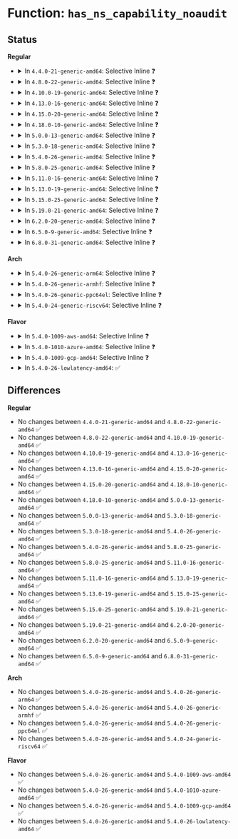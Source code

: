 # Function: <code>has_ns_capability_noaudit</code>

## Status
<b>Regular</b>
<ul>
<li>
<details>
<summary>In <code>4.4.0-21-generic-amd64</code>: Selective Inline ❓</summary>

```c
bool has_ns_capability_noaudit(struct task_struct * t, struct user_namespace * ns, int cap)
```

```json
{
  "name": "has_ns_capability_noaudit",
  "collision_type": "Unique Global",
  "inline_type": "Selective",
  "funcs": [
    {
      "addr": 18446744071579412384,
      "name": "has_ns_capability_noaudit",
      "external": true,
      "loc": "kernel/capability.c:335",
      "file": "kernel/capability.c",
      "inline": "not declared, inlined",
      "caller_inline": [
        "kernel/capability.c:has_capability_noaudit"
      ],
      "caller_func": [
        "kernel/ptrace.c:ptrace_has_cap"
      ]
    }
  ],
  "symbols": [
    {
      "addr": 18446744071579412384,
      "name": "has_ns_capability_noaudit",
      "section": ".text",
      "bind": "STB_GLOBAL",
      "size": 28
    }
  ]
}
```
</details>
</li>
<li>
<details>
<summary>In <code>4.8.0-22-generic-amd64</code>: Selective Inline ❓</summary>

```c
bool has_ns_capability_noaudit(struct task_struct * t, struct user_namespace * ns, int cap)
```

```json
{
  "name": "has_ns_capability_noaudit",
  "collision_type": "Unique Global",
  "inline_type": "Selective",
  "funcs": [
    {
      "addr": 18446744071579424694,
      "name": "has_ns_capability_noaudit",
      "external": true,
      "loc": "kernel/capability.c:335",
      "file": "kernel/capability.c",
      "inline": "not declared, inlined",
      "caller_inline": [
        "kernel/capability.c:has_capability_noaudit"
      ],
      "caller_func": [
        "kernel/ptrace.c:ptrace_has_cap"
      ]
    }
  ],
  "symbols": [
    {
      "addr": 18446744071579424656,
      "name": "has_ns_capability_noaudit",
      "section": ".text",
      "bind": "STB_GLOBAL",
      "size": 28
    }
  ]
}
```
</details>
</li>
<li>
<details>
<summary>In <code>4.10.0-19-generic-amd64</code>: Selective Inline ❓</summary>

```c
bool has_ns_capability_noaudit(struct task_struct * t, struct user_namespace * ns, int cap)
```

```json
{
  "name": "has_ns_capability_noaudit",
  "collision_type": "Unique Global",
  "inline_type": "Selective",
  "funcs": [
    {
      "addr": 18446744071579444934,
      "name": "has_ns_capability_noaudit",
      "external": true,
      "loc": "kernel/capability.c:336",
      "file": "kernel/capability.c",
      "inline": "not declared, inlined",
      "caller_inline": [
        "kernel/capability.c:has_capability_noaudit"
      ],
      "caller_func": []
    }
  ],
  "symbols": [
    {
      "addr": 18446744071579444896,
      "name": "has_ns_capability_noaudit",
      "section": ".text",
      "bind": "STB_GLOBAL",
      "size": 28
    }
  ]
}
```
</details>
</li>
<li>
<details>
<summary>In <code>4.13.0-16-generic-amd64</code>: Selective Inline ❓</summary>

```c
bool has_ns_capability_noaudit(struct task_struct * t, struct user_namespace * ns, int cap)
```

```json
{
  "name": "has_ns_capability_noaudit",
  "collision_type": "Unique Global",
  "inline_type": "Selective",
  "funcs": [
    {
      "addr": 18446744071579432966,
      "name": "has_ns_capability_noaudit",
      "external": true,
      "loc": "kernel/capability.c:336",
      "file": "kernel/capability.c",
      "inline": "not declared, inlined",
      "caller_inline": [
        "kernel/capability.c:has_capability_noaudit"
      ],
      "caller_func": []
    }
  ],
  "symbols": [
    {
      "addr": 18446744071579432928,
      "name": "has_ns_capability_noaudit",
      "section": ".text",
      "bind": "STB_GLOBAL",
      "size": 28
    }
  ]
}
```
</details>
</li>
<li>
<details>
<summary>In <code>4.15.0-20-generic-amd64</code>: Selective Inline ❓</summary>

```c
bool has_ns_capability_noaudit(struct task_struct * t, struct user_namespace * ns, int cap)
```

```json
{
  "name": "has_ns_capability_noaudit",
  "collision_type": "Unique Global",
  "inline_type": "Selective",
  "funcs": [
    {
      "addr": 18446744071579461318,
      "name": "has_ns_capability_noaudit",
      "external": true,
      "loc": "kernel/capability.c:337",
      "file": "kernel/capability.c",
      "inline": "not declared, inlined",
      "caller_inline": [
        "kernel/capability.c:has_capability_noaudit"
      ],
      "caller_func": []
    }
  ],
  "symbols": [
    {
      "addr": 18446744071579461280,
      "name": "has_ns_capability_noaudit",
      "section": ".text",
      "bind": "STB_GLOBAL",
      "size": 28
    }
  ]
}
```
</details>
</li>
<li>
<details>
<summary>In <code>4.18.0-10-generic-amd64</code>: Selective Inline ❓</summary>

```c
bool has_ns_capability_noaudit(struct task_struct * t, struct user_namespace * ns, int cap)
```

```json
{
  "name": "has_ns_capability_noaudit",
  "collision_type": "Unique Global",
  "inline_type": "Selective",
  "funcs": [
    {
      "addr": 18446744071579474901,
      "name": "has_ns_capability_noaudit",
      "external": true,
      "loc": "kernel/capability.c:337",
      "file": "kernel/capability.c",
      "inline": "not declared, inlined",
      "caller_inline": [
        "kernel/capability.c:has_capability_noaudit"
      ],
      "caller_func": []
    }
  ],
  "symbols": [
    {
      "addr": 18446744071579474864,
      "name": "has_ns_capability_noaudit",
      "section": ".text",
      "bind": "STB_GLOBAL",
      "size": 28
    }
  ]
}
```
</details>
</li>
<li>
<details>
<summary>In <code>5.0.0-13-generic-amd64</code>: Selective Inline ❓</summary>

```c
bool has_ns_capability_noaudit(struct task_struct * t, struct user_namespace * ns, int cap)
```

```json
{
  "name": "has_ns_capability_noaudit",
  "collision_type": "Unique Global",
  "inline_type": "Selective",
  "funcs": [
    {
      "addr": 18446744071579508581,
      "name": "has_ns_capability_noaudit",
      "external": true,
      "loc": "kernel/capability.c:337",
      "file": "kernel/capability.c",
      "inline": "not declared, inlined",
      "caller_inline": [
        "kernel/capability.c:has_capability_noaudit"
      ],
      "caller_func": []
    }
  ],
  "symbols": [
    {
      "addr": 18446744071579508528,
      "name": "has_ns_capability_noaudit",
      "section": ".text",
      "bind": "STB_GLOBAL",
      "size": 33
    }
  ]
}
```
</details>
</li>
<li>
<details>
<summary>In <code>5.3.0-18-generic-amd64</code>: Selective Inline ❓</summary>

```c
bool has_ns_capability_noaudit(struct task_struct * t, struct user_namespace * ns, int cap)
```

```json
{
  "name": "has_ns_capability_noaudit",
  "collision_type": "Unique Global",
  "inline_type": "Selective",
  "funcs": [
    {
      "addr": 18446744071579527573,
      "name": "has_ns_capability_noaudit",
      "external": true,
      "loc": "kernel/capability.c:335",
      "file": "kernel/capability.c",
      "inline": "not declared, inlined",
      "caller_inline": [
        "kernel/capability.c:has_capability_noaudit"
      ],
      "caller_func": []
    }
  ],
  "symbols": [
    {
      "addr": 18446744071579527520,
      "name": "has_ns_capability_noaudit",
      "section": ".text",
      "bind": "STB_GLOBAL",
      "size": 33
    }
  ]
}
```
</details>
</li>
<li>
<details>
<summary>In <code>5.4.0-26-generic-amd64</code>: Selective Inline ❓</summary>

```c
bool has_ns_capability_noaudit(struct task_struct * t, struct user_namespace * ns, int cap)
```

```json
{
  "name": "has_ns_capability_noaudit",
  "collision_type": "Unique Global",
  "inline_type": "Selective",
  "funcs": [
    {
      "addr": 18446744071579553653,
      "name": "has_ns_capability_noaudit",
      "external": true,
      "loc": "kernel/capability.c:335",
      "file": "kernel/capability.c",
      "inline": "not declared, inlined",
      "caller_inline": [
        "kernel/capability.c:has_capability_noaudit"
      ],
      "caller_func": []
    }
  ],
  "symbols": [
    {
      "addr": 18446744071579553600,
      "name": "has_ns_capability_noaudit",
      "section": ".text",
      "bind": "STB_GLOBAL",
      "size": 33
    }
  ]
}
```
</details>
</li>
<li>
<details>
<summary>In <code>5.8.0-25-generic-amd64</code>: Selective Inline ❓</summary>

```c
bool has_ns_capability_noaudit(struct task_struct * t, struct user_namespace * ns, int cap)
```

```json
{
  "name": "has_ns_capability_noaudit",
  "collision_type": "Unique Global",
  "inline_type": "Selective",
  "funcs": [
    {
      "addr": 18446744071579585141,
      "name": "has_ns_capability_noaudit",
      "external": true,
      "loc": "kernel/capability.c:335",
      "file": "kernel/capability.c",
      "inline": "not declared, inlined",
      "caller_inline": [
        "kernel/capability.c:has_capability_noaudit"
      ],
      "caller_func": []
    }
  ],
  "symbols": [
    {
      "addr": 18446744071579585088,
      "name": "has_ns_capability_noaudit",
      "section": ".text",
      "bind": "STB_GLOBAL",
      "size": 33
    }
  ]
}
```
</details>
</li>
<li>
<details>
<summary>In <code>5.11.0-16-generic-amd64</code>: Selective Inline ❓</summary>

```c
bool has_ns_capability_noaudit(struct task_struct * t, struct user_namespace * ns, int cap)
```

```json
{
  "name": "has_ns_capability_noaudit",
  "collision_type": "Unique Global",
  "inline_type": "Selective",
  "funcs": [
    {
      "addr": 18446744071579565192,
      "name": "has_ns_capability_noaudit",
      "external": true,
      "loc": "kernel/capability.c:335",
      "file": "kernel/capability.c",
      "inline": "not declared, inlined",
      "caller_inline": [
        "kernel/capability.c:has_capability_noaudit"
      ],
      "caller_func": []
    }
  ],
  "symbols": [
    {
      "addr": 18446744071579565136,
      "name": "has_ns_capability_noaudit",
      "section": ".text",
      "bind": "STB_GLOBAL",
      "size": 45
    }
  ]
}
```
</details>
</li>
<li>
<details>
<summary>In <code>5.13.0-19-generic-amd64</code>: Selective Inline ❓</summary>

```c
bool has_ns_capability_noaudit(struct task_struct * t, struct user_namespace * ns, int cap)
```

```json
{
  "name": "has_ns_capability_noaudit",
  "collision_type": "Unique Global",
  "inline_type": "Selective",
  "funcs": [
    {
      "addr": 18446744071579570568,
      "name": "has_ns_capability_noaudit",
      "external": true,
      "loc": "kernel/capability.c:335",
      "file": "kernel/capability.c",
      "inline": "not declared, inlined",
      "caller_inline": [
        "kernel/capability.c:has_capability_noaudit"
      ],
      "caller_func": []
    }
  ],
  "symbols": [
    {
      "addr": 18446744071579570512,
      "name": "has_ns_capability_noaudit",
      "section": ".text",
      "bind": "STB_GLOBAL",
      "size": 45
    }
  ]
}
```
</details>
</li>
<li>
<details>
<summary>In <code>5.15.0-25-generic-amd64</code>: Selective Inline ❓</summary>

```c
bool has_ns_capability_noaudit(struct task_struct * t, struct user_namespace * ns, int cap)
```

```json
{
  "name": "has_ns_capability_noaudit",
  "collision_type": "Unique Global",
  "inline_type": "Selective",
  "funcs": [
    {
      "addr": 18446744071579644488,
      "name": "has_ns_capability_noaudit",
      "external": true,
      "loc": "kernel/capability.c:335",
      "file": "kernel/capability.c",
      "inline": "not declared, inlined",
      "caller_inline": [
        "kernel/capability.c:has_capability_noaudit"
      ],
      "caller_func": []
    }
  ],
  "symbols": [
    {
      "addr": 18446744071579644432,
      "name": "has_ns_capability_noaudit",
      "section": ".text",
      "bind": "STB_GLOBAL",
      "size": 45
    }
  ]
}
```
</details>
</li>
<li>
<details>
<summary>In <code>5.19.0-21-generic-amd64</code>: Selective Inline ❓</summary>

```c
bool has_ns_capability_noaudit(struct task_struct * t, struct user_namespace * ns, int cap)
```

```json
{
  "name": "has_ns_capability_noaudit",
  "collision_type": "Unique Global",
  "inline_type": "Selective",
  "funcs": [
    {
      "addr": 18446744071579739345,
      "name": "has_ns_capability_noaudit",
      "external": true,
      "loc": "kernel/capability.c:335",
      "file": "kernel/capability.c",
      "inline": "not declared, inlined",
      "caller_inline": [
        "kernel/capability.c:has_capability_noaudit"
      ],
      "caller_func": []
    }
  ],
  "symbols": [
    {
      "addr": 18446744071579739872,
      "name": "has_ns_capability_noaudit",
      "section": ".text",
      "bind": "STB_GLOBAL",
      "size": 82
    }
  ]
}
```
</details>
</li>
<li>
<details>
<summary>In <code>6.2.0-20-generic-amd64</code>: Selective Inline ❓</summary>

```c
bool has_ns_capability_noaudit(struct task_struct * t, struct user_namespace * ns, int cap)
```

```json
{
  "name": "has_ns_capability_noaudit",
  "collision_type": "Unique Global",
  "inline_type": "Selective",
  "funcs": [
    {
      "addr": 18446744071579870353,
      "name": "has_ns_capability_noaudit",
      "external": true,
      "loc": "kernel/capability.c:335",
      "file": "kernel/capability.c",
      "inline": "not declared, inlined",
      "caller_inline": [
        "kernel/capability.c:has_capability_noaudit"
      ],
      "caller_func": []
    }
  ],
  "symbols": [
    {
      "addr": 18446744071579871120,
      "name": "has_ns_capability_noaudit",
      "section": ".text",
      "bind": "STB_GLOBAL",
      "size": 82
    }
  ]
}
```
</details>
</li>
<li>
<details>
<summary>In <code>6.5.0-9-generic-amd64</code>: Selective Inline ❓</summary>

```c
bool has_ns_capability_noaudit(struct task_struct * t, struct user_namespace * ns, int cap)
```

```json
{
  "name": "has_ns_capability_noaudit",
  "collision_type": "Unique Global",
  "inline_type": "Selective",
  "funcs": [
    {
      "addr": 18446744071579919665,
      "name": "has_ns_capability_noaudit",
      "external": true,
      "loc": "kernel/capability.c:321",
      "file": "kernel/capability.c",
      "inline": "not declared, inlined",
      "caller_inline": [
        "kernel/capability.c:has_capability_noaudit"
      ],
      "caller_func": []
    }
  ],
  "symbols": [
    {
      "addr": 18446744071579920432,
      "name": "has_ns_capability_noaudit",
      "section": ".text",
      "bind": "STB_GLOBAL",
      "size": 82
    }
  ]
}
```
</details>
</li>
<li>
<details>
<summary>In <code>6.8.0-31-generic-amd64</code>: Selective Inline ❓</summary>

```c
bool has_ns_capability_noaudit(struct task_struct * t, struct user_namespace * ns, int cap)
```

```json
{
  "name": "has_ns_capability_noaudit",
  "collision_type": "Unique Global",
  "inline_type": "Selective",
  "funcs": [
    {
      "addr": 18446744071579958913,
      "name": "has_ns_capability_noaudit",
      "external": true,
      "loc": "kernel/capability.c:321",
      "file": "kernel/capability.c",
      "inline": "not declared, inlined",
      "caller_inline": [
        "kernel/capability.c:has_capability_noaudit"
      ],
      "caller_func": []
    }
  ],
  "symbols": [
    {
      "addr": 18446744071579959680,
      "name": "has_ns_capability_noaudit",
      "section": ".text",
      "bind": "STB_GLOBAL",
      "size": 82
    }
  ]
}
```
</details>
</li>
</ul>
<b>Arch</b>
<ul>
<li>
<details>
<summary>In <code>5.4.0-26-generic-arm64</code>: Selective Inline ❓</summary>

```c
bool has_ns_capability_noaudit(struct task_struct * t, struct user_namespace * ns, int cap)
```

```json
{
  "name": "has_ns_capability_noaudit",
  "collision_type": "Unique Global",
  "inline_type": "Selective",
  "funcs": [
    {
      "addr": 18446603336490706836,
      "name": "has_ns_capability_noaudit",
      "external": true,
      "loc": "kernel/capability.c:335",
      "file": "kernel/capability.c",
      "inline": "not declared, inlined",
      "caller_inline": [
        "kernel/capability.c:has_capability_noaudit"
      ],
      "caller_func": []
    }
  ],
  "symbols": [
    {
      "addr": 18446603336490706728,
      "name": "has_ns_capability_noaudit",
      "section": ".text",
      "bind": "STB_GLOBAL",
      "size": 80
    }
  ]
}
```
</details>
</li>
<li>
<details>
<summary>In <code>5.4.0-26-generic-armhf</code>: Selective Inline ❓</summary>

```c
bool has_ns_capability_noaudit(struct task_struct * t, struct user_namespace * ns, int cap)
```

```json
{
  "name": "has_ns_capability_noaudit",
  "collision_type": "Unique Global",
  "inline_type": "Selective",
  "funcs": [
    {
      "addr": 3224769708,
      "name": "has_ns_capability_noaudit",
      "external": true,
      "loc": "kernel/capability.c:335",
      "file": "kernel/capability.c",
      "inline": "not declared, inlined",
      "caller_inline": [
        "kernel/capability.c:has_capability_noaudit"
      ],
      "caller_func": []
    }
  ],
  "symbols": [
    {
      "addr": 3224769644,
      "name": "has_ns_capability_noaudit",
      "section": ".text",
      "bind": "STB_GLOBAL",
      "size": 44
    }
  ]
}
```
</details>
</li>
<li>
<details>
<summary>In <code>5.4.0-26-generic-ppc64el</code>: Selective Inline ❓</summary>

```c
bool has_ns_capability_noaudit(struct task_struct * t, struct user_namespace * ns, int cap)
```

```json
{
  "name": "has_ns_capability_noaudit",
  "collision_type": "Unique Global",
  "inline_type": "Selective",
  "funcs": [
    {
      "addr": 13835058055283530540,
      "name": "has_ns_capability_noaudit",
      "external": true,
      "loc": "kernel/capability.c:335",
      "file": "kernel/capability.c",
      "inline": "not declared, inlined",
      "caller_inline": [
        "kernel/capability.c:has_capability_noaudit"
      ],
      "caller_func": []
    }
  ],
  "symbols": [
    {
      "addr": 13835058055283530432,
      "name": "has_ns_capability_noaudit",
      "section": ".text",
      "bind": "STB_GLOBAL",
      "size": 68
    }
  ]
}
```
</details>
</li>
<li>
<details>
<summary>In <code>5.4.0-24-generic-riscv64</code>: Selective Inline ❓</summary>

```c
bool has_ns_capability_noaudit(struct task_struct * t, struct user_namespace * ns, int cap)
```

```json
{
  "name": "has_ns_capability_noaudit",
  "collision_type": "Unique Global",
  "inline_type": "Selective",
  "funcs": [
    {
      "addr": 18446743936271430922,
      "name": "has_ns_capability_noaudit",
      "external": true,
      "loc": "kernel/capability.c:335",
      "file": "kernel/capability.c",
      "inline": "not declared, inlined",
      "caller_inline": [
        "kernel/capability.c:has_capability_noaudit"
      ],
      "caller_func": []
    }
  ],
  "symbols": [
    {
      "addr": 18446743936271430830,
      "name": "has_ns_capability_noaudit",
      "section": ".text",
      "bind": "STB_GLOBAL",
      "size": 66
    }
  ]
}
```
</details>
</li>
</ul>
<b>Flavor</b>
<ul>
<li>
<details>
<summary>In <code>5.4.0-1009-aws-amd64</code>: Selective Inline ❓</summary>

```c
bool has_ns_capability_noaudit(struct task_struct * t, struct user_namespace * ns, int cap)
```

```json
{
  "name": "has_ns_capability_noaudit",
  "collision_type": "Unique Global",
  "inline_type": "Selective",
  "funcs": [
    {
      "addr": 18446744071579529957,
      "name": "has_ns_capability_noaudit",
      "external": true,
      "loc": "kernel/capability.c:335",
      "file": "kernel/capability.c",
      "inline": "not declared, inlined",
      "caller_inline": [
        "kernel/capability.c:has_capability_noaudit"
      ],
      "caller_func": []
    }
  ],
  "symbols": [
    {
      "addr": 18446744071579529904,
      "name": "has_ns_capability_noaudit",
      "section": ".text",
      "bind": "STB_GLOBAL",
      "size": 33
    }
  ]
}
```
</details>
</li>
<li>
<details>
<summary>In <code>5.4.0-1010-azure-amd64</code>: Selective Inline ❓</summary>

```c
bool has_ns_capability_noaudit(struct task_struct * t, struct user_namespace * ns, int cap)
```

```json
{
  "name": "has_ns_capability_noaudit",
  "collision_type": "Unique Global",
  "inline_type": "Selective",
  "funcs": [
    {
      "addr": 18446744071579458757,
      "name": "has_ns_capability_noaudit",
      "external": true,
      "loc": "kernel/capability.c:335",
      "file": "kernel/capability.c",
      "inline": "not declared, inlined",
      "caller_inline": [
        "kernel/capability.c:has_capability_noaudit"
      ],
      "caller_func": []
    }
  ],
  "symbols": [
    {
      "addr": 18446744071579458704,
      "name": "has_ns_capability_noaudit",
      "section": ".text",
      "bind": "STB_GLOBAL",
      "size": 33
    }
  ]
}
```
</details>
</li>
<li>
<details>
<summary>In <code>5.4.0-1009-gcp-amd64</code>: Selective Inline ❓</summary>

```c
bool has_ns_capability_noaudit(struct task_struct * t, struct user_namespace * ns, int cap)
```

```json
{
  "name": "has_ns_capability_noaudit",
  "collision_type": "Unique Global",
  "inline_type": "Selective",
  "funcs": [
    {
      "addr": 18446744071579527237,
      "name": "has_ns_capability_noaudit",
      "external": true,
      "loc": "kernel/capability.c:335",
      "file": "kernel/capability.c",
      "inline": "not declared, inlined",
      "caller_inline": [
        "kernel/capability.c:has_capability_noaudit"
      ],
      "caller_func": []
    }
  ],
  "symbols": [
    {
      "addr": 18446744071579527184,
      "name": "has_ns_capability_noaudit",
      "section": ".text",
      "bind": "STB_GLOBAL",
      "size": 33
    }
  ]
}
```
</details>
</li>
<li>
<details>
<summary>In <code>5.4.0-26-lowlatency-amd64</code>: ✅</summary>

```c
bool has_ns_capability_noaudit(struct task_struct * t, struct user_namespace * ns, int cap)
```

```json
{
  "name": "has_ns_capability_noaudit",
  "collision_type": "Unique Global",
  "inline_type": "No",
  "funcs": [
    {
      "addr": 18446744071579560240,
      "name": "has_ns_capability_noaudit",
      "external": true,
      "loc": "kernel/capability.c:335",
      "file": "kernel/capability.c",
      "inline": "seen, unknown",
      "caller_inline": [],
      "caller_func": [
        "kernel/capability.c:has_capability_noaudit"
      ]
    }
  ],
  "symbols": [
    {
      "addr": 18446744071579560240,
      "name": "has_ns_capability_noaudit",
      "section": ".text",
      "bind": "STB_GLOBAL",
      "size": 70
    }
  ]
}
```
</details>
</li>
</ul>

## Differences
<b>Regular</b>
<ul>
<li>
No changes between <code>4.4.0-21-generic-amd64</code> and <code>4.8.0-22-generic-amd64</code> ✅
</li>
<li>
No changes between <code>4.8.0-22-generic-amd64</code> and <code>4.10.0-19-generic-amd64</code> ✅
</li>
<li>
No changes between <code>4.10.0-19-generic-amd64</code> and <code>4.13.0-16-generic-amd64</code> ✅
</li>
<li>
No changes between <code>4.13.0-16-generic-amd64</code> and <code>4.15.0-20-generic-amd64</code> ✅
</li>
<li>
No changes between <code>4.15.0-20-generic-amd64</code> and <code>4.18.0-10-generic-amd64</code> ✅
</li>
<li>
No changes between <code>4.18.0-10-generic-amd64</code> and <code>5.0.0-13-generic-amd64</code> ✅
</li>
<li>
No changes between <code>5.0.0-13-generic-amd64</code> and <code>5.3.0-18-generic-amd64</code> ✅
</li>
<li>
No changes between <code>5.3.0-18-generic-amd64</code> and <code>5.4.0-26-generic-amd64</code> ✅
</li>
<li>
No changes between <code>5.4.0-26-generic-amd64</code> and <code>5.8.0-25-generic-amd64</code> ✅
</li>
<li>
No changes between <code>5.8.0-25-generic-amd64</code> and <code>5.11.0-16-generic-amd64</code> ✅
</li>
<li>
No changes between <code>5.11.0-16-generic-amd64</code> and <code>5.13.0-19-generic-amd64</code> ✅
</li>
<li>
No changes between <code>5.13.0-19-generic-amd64</code> and <code>5.15.0-25-generic-amd64</code> ✅
</li>
<li>
No changes between <code>5.15.0-25-generic-amd64</code> and <code>5.19.0-21-generic-amd64</code> ✅
</li>
<li>
No changes between <code>5.19.0-21-generic-amd64</code> and <code>6.2.0-20-generic-amd64</code> ✅
</li>
<li>
No changes between <code>6.2.0-20-generic-amd64</code> and <code>6.5.0-9-generic-amd64</code> ✅
</li>
<li>
No changes between <code>6.5.0-9-generic-amd64</code> and <code>6.8.0-31-generic-amd64</code> ✅
</li>
</ul>
<b>Arch</b>
<ul>
<li>
No changes between <code>5.4.0-26-generic-amd64</code> and <code>5.4.0-26-generic-arm64</code> ✅
</li>
<li>
No changes between <code>5.4.0-26-generic-amd64</code> and <code>5.4.0-26-generic-armhf</code> ✅
</li>
<li>
No changes between <code>5.4.0-26-generic-amd64</code> and <code>5.4.0-26-generic-ppc64el</code> ✅
</li>
<li>
No changes between <code>5.4.0-26-generic-amd64</code> and <code>5.4.0-24-generic-riscv64</code> ✅
</li>
</ul>
<b>Flavor</b>
<ul>
<li>
No changes between <code>5.4.0-26-generic-amd64</code> and <code>5.4.0-1009-aws-amd64</code> ✅
</li>
<li>
No changes between <code>5.4.0-26-generic-amd64</code> and <code>5.4.0-1010-azure-amd64</code> ✅
</li>
<li>
No changes between <code>5.4.0-26-generic-amd64</code> and <code>5.4.0-1009-gcp-amd64</code> ✅
</li>
<li>
No changes between <code>5.4.0-26-generic-amd64</code> and <code>5.4.0-26-lowlatency-amd64</code> ✅
</li>
</ul>
